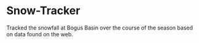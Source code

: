 # Snow-Tracker
Tracked the snowfall at Bogus Basin over the course of the season based on data found on the web.
